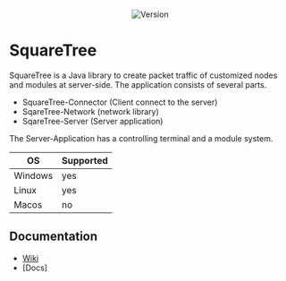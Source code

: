 <div align="center">
<br/>
  <p>
    <img src="https://img.shields.io/static/v1?label=Version&message=Alpha-1.0.0&color=12c970&logoColor=white" alt="Version" />
	<br>
	</p>
  </p>
</div>

# SquareTree
SquareTree is a Java library to create packet traffic of customized nodes and modules at server-side.
The application consists of several parts.
* SquareTree-Connector (Client connect to the server)
* SqareTree-Network (network library)
* SqareTree-Server (Server application)

The Server-Application has a controlling terminal and a module system.

| OS      	| Supported 	|
|---------	|-----------	|
| Windows 	| yes       	|
| Linux   	| yes       	|
| Macos   	| no        	|

## Documentation
* [Wiki](https://github.com/APICodeYT/SquareTree/wiki)
* [Docs]

